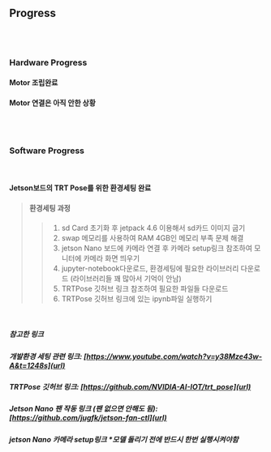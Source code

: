 Progress
---------------

<br/>
<br/>

### Hardware Progress
#### Motor 조립완료
#### Motor 연결은 아직 안한 상황

<br/>
<br/>

### Software Progress

<br/>

#### Jetson보드의 TRT Pose를 위한 환경세팅 완료

> #### 환경세팅 과정
>  > 1. sd Card 초기화 후 jetpack 4.6 이용해서 sd카드 이미지 굽기
>  > 2. swap 메모리를 사용하여 RAM 4GB인 메모리 부족 문제 해결
>  > 3. jetson Nano 보드에 카메라 연결 후 카메라 setup링크 참조하여 모니터에 카메라 화면 띄우기
>  > 4. jupyter-notebook다운로드, 환경세팅에 필요한 라이브러리 다운로드 (라이브러리들 꽤 많아서 기억이 안남)
>  > 5. TRTPose 깃허브 링크 참조하여 필요한 파일들 다운로드
>  > 6. TRTPose 깃허브 링크에 있는 ipynb파일 실행하기

<br/>

##### 참고한 링크
##### 개발환경 세팅 관련 링크: [https://www.youtube.com/watch?v=y38Mze43w-A&t=1248s](url)
##### TRTPose 깃허브 링크: [https://github.com/NVIDIA-AI-IOT/trt_pose](url)
##### Jetson Nano 팬 작동 링크 (팬 없으면 안해도 됨): [https://github.com/jugfk/jetson-fan-ctl](url)
##### jetson Nano 카메라 setup링크 *모델 돌리기 전에 반드시 한번 실행시켜야함
